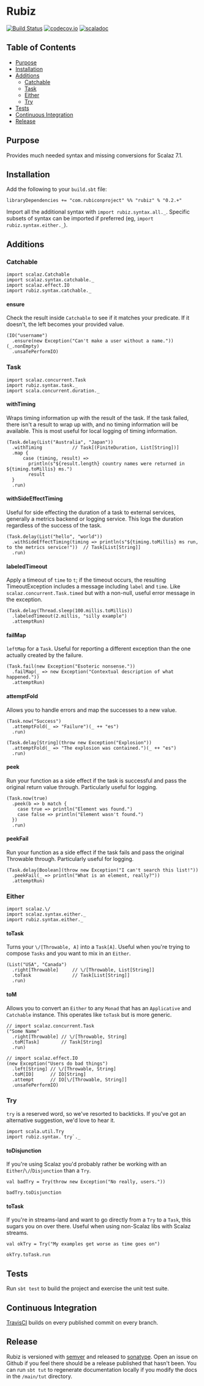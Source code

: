 Rubiz
=======================
[![Build Status](https://travis-ci.org/rubicon-project/rubiz.svg?branch=master)](https://travis-ci.org/rubicon-project/rubiz)
[![codecov.io](https://codecov.io/github/rubicon-project/rubiz/coverage.svg?branch=master)](https://codecov.io/github/rubicon-project/rubiz?branch=master)
[![scaladoc](https://javadoc-badge.appspot.com/com.rubiconproject/rubiz_2.11.svg?label=scaladoc)](https://javadoc-badge.appspot.com/com.rubiconproject/rubiz_2.11)

## Table of Contents
* [Purpose](#purpose)
* [Installation](#installation)
* [Additions](#additions)
  * [Catchable](#catchable)
  * [Task](#task)
  * [Either](#either)
  * [Try](#try)
* [Tests](#tests)
* [Continuous Integration](#continuous-integration)
* [Release](#release)

## Purpose

Provides much needed syntax and missing conversions for Scalaz 7.1.

## Installation

Add the following to your `build.sbt` file:

```
libraryDependencies += "com.rubiconproject" %% "rubiz" % "0.2.+"
```

Import all the additional syntax with `import rubiz.syntax.all._`. Specific subsets of syntax can be
imported if preferred (eg, `import rubiz.syntax.either._`).

## Additions

### Catchable

```tut:silent
import scalaz.Catchable
import scalaz.syntax.catchable._
import scalaz.effect.IO
import rubiz.syntax.catchable._
```

#### ensure
Check the result inside `Catchable` to see if it matches your predicate. If it doesn't, the left becomes your provided value.

```tut:book
(IO("username")
  .ensure(new Exception("Can't make a user without a name."))(_.nonEmpty)
  .unsafePerformIO)
```

### Task

```tut:silent
import scalaz.concurrent.Task
import rubiz.syntax.task._
import scala.concurrent.duration._

```

#### withTiming
Wraps timing information up with the result of the task. If the task
failed, there isn't a result to wrap up with, and no timing information
will be available. This is most useful for local logging of timing
information.

```tut:book
(Task.delay(List("Australia", "Japan"))
  .withTiming           // Task[(FiniteDuration, List[String])]
  .map {
      case (timing, result) =>
        println(s"${result.length} country names were returned in ${timing.toMillis} ms.")
        result
  }
  .run)
```

#### withSideEffectTiming
Useful for side effecting the duration of a task to external services,
generally a metrics backend or logging service. This logs the duration
regardless of the success of the task.

```tut:book
(Task.delay(List("hello", "world"))
  .withSideEffectTiming(timing => println(s"${timing.toMillis} ms run, to the metrics service!"))  // Task[List[String]]
  .run)
```

#### labeledTimeout
Apply a timeout of `time` to `t`; if the timeout occurs, the resulting TimeoutException includes a message including `label` and `time`.
Like `scalaz.concurrent.Task.timed` but with a non-null, useful error message in the exception.

```tut:book
(Task.delay(Thread.sleep(100.millis.toMillis))
  .labeledTimeout(2.millis, "silly example")
  .attemptRun)
```

#### failMap
`leftMap` for a `Task`. Useful for reporting a different exception than the one actually created by the
failure.

```tut:book
(Task.fail(new Exception("Esoteric nonsense."))
  .failMap(_ => new Exception("Contextual description of what happened."))
  .attemptRun)
```

#### attemptFold
Allows you to handle errors and map the successes to a new value.

```tut:book
(Task.now("Success")
  .attemptFold(_ => "Failure")(_ ++ "es")
  .run)
```

```tut:book
(Task.delay[String](throw new Exception("Explosion"))
  .attemptFold(_ => "The explosion was contained.")(_ ++ "es")
  .run)
```

#### peek
Run your function as a side effect if the task is successful and pass the original return value through. Particularly
useful for logging.

```tut:book
(Task.now(true)
  .peek(b => b match {
    case true => println("Element was found.")
    case false => println("Element wasn't found.")
  })
  .run)
```

#### peekFail
Run your function as a side effect if the task fails and pass the original Throwable through. Particularly useful for
logging.

```tut:book
(Task.delay[Boolean](throw new Exception("I can't search this list!"))
  .peekFail(_ => println("What is an element, really?"))
  .attemptRun)
```

### Either

```tut:silent
import scalaz.\/
import scalaz.syntax.either._
import rubiz.syntax.either._
```

#### toTask
Turns your `\/[Throwable, A]` into a `Task[A]`.
Useful when you're trying to compose `Tasks` and you want to mix in an `Either`.

```tut:book
(List("USA", "Canada")
  .right[Throwable]     // \/[Throwable, List[String]]
  .toTask               // Task[List[String]]
  .run)
```

#### toM
Allows you to convert an `Either` to any `Monad` that has an `Applicative` and `Catchable` instance.
This operates like `toTask` but is more generic.

```tut:book
// import scalaz.concurrent.Task
("Some Name"
  .right[Throwable] // \/[Throwable, String]
  .toM[Task]        // Task[String]
  .run)
  
// import scalaz.effect.IO
(new Exception("Users do bad things")
  .left[String] // \/[Throwable, String]
  .toM[IO]      // IO[String]
  .attempt      // IO[\/[Throwable, String]]
  .unsafePerformIO)
```

### Try
`try` is a reserved word, so we've resorted to backticks. If you've got an alternative suggestion,
we'd love to hear it.

```tut:silent
import scala.util.Try
import rubiz.syntax.`try`._
```

#### toDisjunction
If you're using Scalaz you'd probably rather be working with an `Either`/`\/`/`Disjunction` than
a `Try`.

```tut:book
val badTry = Try(throw new Exception("No really, users."))

badTry.toDisjunction
```

#### toTask
If you're in streams-land and want to go directly from a `Try` to a `Task`, this sugars you on over
there. Useful when using non-Scalaz libs with Scalaz streams.

```tut:book
val okTry = Try("My examples get worse as time goes on")

okTry.toTask.run
```

## Tests

Run `sbt test` to build the project and exercise the unit test suite.

## Continuous Integration

[TravisCI](https://travis-ci.org/rubicon-project/rubiz) builds on every published commit on every branch.

## Release

Rubiz is versioned with [semver](http://semver.org/) and released to [sonatype](https://oss.sonatype.org/).
Open an issue on Github if you feel there should be a release published that hasn't been. You can run `sbt tut`
to regenerate documentation locally if you modify the docs in the `/main/tut` directory.
